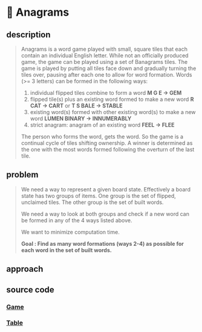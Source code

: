 # &#x1F4D6; Anagrams

## description
> Anagrams is a word game played with small, square tiles that each contain an individual English letter. While not an officially produced game, the game can be played using a set of Banagrams tiles.
> The game is played by putting all tiles face down and gradually turning the tiles over, pausing after each one to allow for word formation.
> Words (>= 3 letters) can be formed in the following ways:
> 1. individual flipped tiles combine to form a word **M G E -> GEM**
> 2. flipped tile(s) plus an existing word formed to make a new word **R CAT -> CART** or **T S BALE -> STABLE**
> 3. existing word(s) formed with other existing word(s) to make a new word **LUMEN BINARY -> INNUMERABLY**
> 4. strict anagram: anagram of an existing word **FEEL -> FLEE**
>
> The person who forms the word, gets the word. So the game is a continual cycle of tiles shifting ownership. A winner is determined as the one with the most words formed following the overturn of the last tile.

## problem
> We need a way to represent a given board state. Effectively a board state has two groups of items. One group is the set of flipped, unclaimed tiles. The other group is the set of built words.
>
> We need a way to look at both groups and check if a new word can be formed in any of the 4 ways listed above.
>
> We want to minimize computation time.
> 
> **Goal : Find as many word formations (ways 2-4) as possible for each word in the set of built words.**

## approach

## source code
### [Game](../src/Game.java)
### [Table](../src/Table.java)
